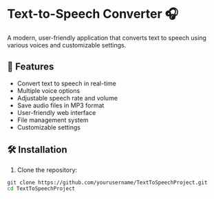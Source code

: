 # Text-to-Speech Converter 🎧

A modern, user-friendly application that converts text to speech using various voices and customizable settings.

## 🌟 Features

- Convert text to speech in real-time
- Multiple voice options
- Adjustable speech rate and volume
- Save audio files in MP3 format
- User-friendly web interface
- File management system
- Customizable settings

## 🛠️ Installation

1. Clone the repository:
```bash
git clone https://github.com/yourusername/TextToSpeechProject.git
cd TextToSpeechProject